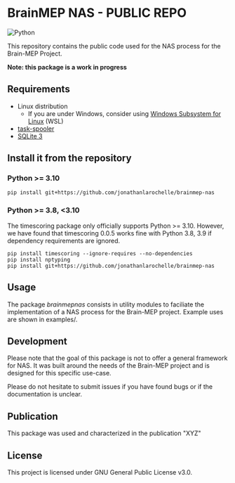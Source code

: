 # BrainMEP NAS - PUBLIC REPO

![Python](https://img.shields.io/badge/python-3.8|3.9|3.10|3.11|3.12-blue.svg)

This repository contains the public code used for the NAS process for the
Brain-MEP Project.

**Note: this package is a work in progress**

## Requirements
- Linux distribution
  - If you are under Windows, consider using [Windows Subsystem for Linux](https://learn.microsoft.com/en-us/windows/wsl/install) (WSL)
- [task-spooler](https://github.com/justanhduc/task-spooler)
- [SQLite 3](https://sqlite.org/)

## Install it from the repository

### Python >= 3.10
```
pip install git+https://github.com/jonathanlarochelle/brainmep-nas
```

### Python >= 3.8, <3.10
The timescoring package only officially supports Python >= 3.10. However, we 
have found that timescoring 0.0.5 works fine with Python 3.8, 3.9 if dependency
requirements are ignored. 
```
pip install timescoring --ignore-requires --no-dependencies
pip install nptyping
pip install git+https://github.com/jonathanlarochelle/brainmep-nas
```

## Usage
The package *brainmepnas* consists in utility modules to faciliate the 
implementation of a NAS process for the Brain-MEP project. Example uses are
shown in examples/.

## Development
Please note that the goal of this package is not to offer a general framework 
for NAS. It was built around the needs of the Brain-MEP project and is designed
for this specific use-case.

Please do not hesitate to submit issues if you have found bugs or if the
documentation is unclear.

## Publication
This package was used and characterized in the publication "XYZ"

## License
This project is licensed under GNU General Public License v3.0.